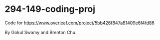 # 294-149-coding-proj
Code for https://www.overleaf.com/project/5bb426f847a81409e6f4fd86

By Gokul Swamy and Brenton Chu.
